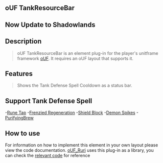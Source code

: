 ## **oUF TankResourceBar**

## Now Update to Shadowlands

## **Description** 
>oUF TankResourceBar is an element plug-in for the player's unitframe framework [oUF]("https://www.wowinterface.com/downloads/info9994-oUF.html"). It requires an oUF layout that supports it.
## **Features**

>Shows the Tank Defense Spell Cooldown as a status bar.

## **Support Tank Defense Spell** 
-[Rune Tap]("https://www.wowhead.com/spell=194679/rune-tap") 
-[Frenzied Regeneration]("https://www.wowhead.com/spell=22842/frenzied-regeneration") 
-[Shield Block]("https://www.wowhead.com/spell=2565/shield-block") 
-[Demon Spikes]("https://www.wowhead.com/spell=203720/demon-spikes") 
-[PurifyingBrew]("https://www.wowhead.com/spell=119582/purifying-brew") 

## **How to use**

For information on how to implement this element in your own layout please view the code documentation.
[oUF_Ruri]("https://wowinterface.com/downloads/info24945-oUF_Ruri.html") uses this plug-in as a library, you can check the [relevant code]("https://github.com/EKE00372/oUF_Ruri/blob/master/Elements.lua#L461") for reference